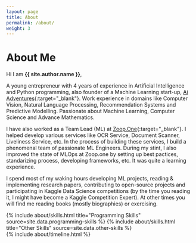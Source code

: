 ```yaml
---
layout: page
title: About
permalink: /about/
weight: 3
---
```


# **About Me**

Hi I am **{{ site.author.name }}**,

A young entrepreneur with 4 years of experience in Artificial Intelligence and Python programming, also founder of a Machine Learning start-up, [Ai Adventures](https://www.aiadventures.in/){:target="_blank"}. Work experience in domains like Computer Vision, Natural Language Processing, Recommendation Systems and Predictive Modelling. Passionate about Machine Learning, Computer Science and Advance Mathematics.

I have also worked as a Team Lead (ML) at [Zoop.One](https://zoop.one/){:target="_blank"}. I helped develop various services like OCR Service, Document Scanner, Liveliness Service, etc. In the process of building these services, I build a phenomenal team of passionate ML Engineers. During my stint, I also improved the state of MLOps at Zoop.one by setting up best pactices, standarizing process, developing frameworks, etc. It was quite a learning experience.  

I spend most of my waking hours developing ML projects, reading & implementing research papers, contributing to open-source projects and participating in Kaggle Data Science competitions (by the time you reading it, I might have become a Kaggle Competition Expert). At other times you will find me reading books (mostly biographies) or exercising.

<div class="row">
{% include about/skills.html title="Programming Skills" source=site.data.programming-skills %}
{% include about/skills.html title="Other Skills" source=site.data.other-skills %}
</div>

<div class="row">
{% include about/timeline.html %}
</div>